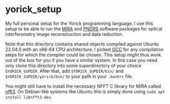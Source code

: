 # yorick_setup

My full personal setup for the Yorick programming language. I use this setup
to be able to run the [MiRA](https://github.com/emmt/MiRA) and [PNDRS](http://www-static-2019.jmmc.fr/data_processing_pionier.htm)
software packages for optical interferometry image reconstruction and data reduction.

Note that this directory contains shared objects compiled against Ubuntu 22.04.5 with an x86-64
CPU architecture. I picked [GCC](https://gcc.gnu.org/) for any compilation steps for which
the compiler could be chosen. This setup might thus work out of the box for you if
you have a similar system. In this case you need only clone this directory into some
superdirectory of your choice `$YORICK_SUPDIR`. After that, add `$YORICK_SUPDIR/bin/`
and `$YORICK_SUPDIR/yorick/bin/` to your path in your `.bashrc` file.

You might still have to install the necessary NFFT C library for MiRA called [nfft3](https://github.com/NFFT/nfft).
On Debian-like systems like Ubuntu this is simply done using `sudo apt install libnfft3-dev`.

